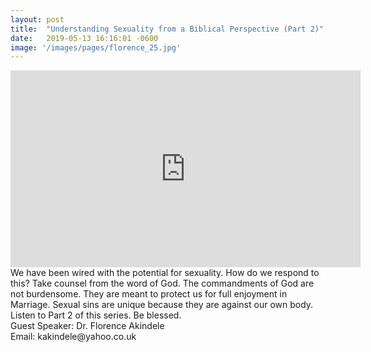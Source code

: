 ```yaml
---
layout: post
title:  "Understanding Sexuality from a Biblical Perspective (Part 2)"
date:   2019-05-13 16:16:01 -0600
image: '/images/pages/florence_25.jpg'
---
```

<iframe width="560" height="315" src="https://www.youtube.com/embed/6nOXwU9hfh8" frameborder="0" allow="accelerometer; autoplay; encrypted-media; gyroscope; picture-in-picture" allowfullscreen></iframe>
We have been wired with the potential for sexuality. How do we respond to this? Take counsel from the word of God. The commandments of God are not burdensome. They are meant to protect us for full enjoyment in Marriage. Sexual sins are unique because they are against our own body. Listen to Part 2 of this series. Be blessed.  
<br>
Guest Speaker: Dr. Florence Akindele <br>
Email: kakindele@yahoo.co.uk
